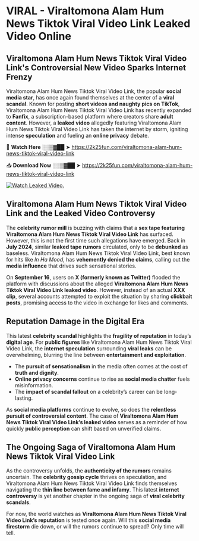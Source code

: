 # VIRAL - Viraltomona Alam Hum News Tiktok Viral Video Link Leaked Video Online

## **Viraltomona Alam Hum News Tiktok Viral Video Link's Controversial New Video Sparks Internet Frenzy**  

Viraltomona Alam Hum News Tiktok Viral Video Link, the popular **social media star**, has once again found themselves at the center of a **viral scandal**. Known for posting **short videos and naughty pics on TikTok**, Viraltomona Alam Hum News Tiktok Viral Video Link has recently expanded to **Fanfix**, a subscription-based platform where creators share **adult content**. However, a **leaked video** allegedly featuring Viraltomona Alam Hum News Tiktok Viral Video Link has taken the internet by storm, igniting intense **speculation** and fueling an **online privacy** debate.  

🔴 **Watch Here** ░░▒▓██ ➤ https://2k25fun.com/viraltomona-alam-hum-news-tiktok-viral-video-link  

📥 **Download Now** ░░▒▓██ ➤ https://2k25fun.com/viraltomona-alam-hum-news-tiktok-viral-video-link  

[![Watch Leaked Video.](https://miro.medium.com/v2/resize:fit:828/format:webp/1*cilzJN44JGOrTw9NJCrNHA.gif "Watch Leaked Video")](https://2k25fun.com/viraltomona-alam-hum-news-tiktok-viral-video-link)

## **Viraltomona Alam Hum News Tiktok Viral Video Link and the Leaked Video Controversy**  

The **celebrity rumor mill** is buzzing with claims that a **sex tape featuring Viraltomona Alam Hum News Tiktok Viral Video Link** has surfaced. However, this is not the first time such allegations have emerged. Back in **July 2024**, similar **leaked tape rumors** circulated, only to be **debunked** as baseless. Viraltomona Alam Hum News Tiktok Viral Video Link, best known for hits like *In Ha Mood*, has **vehemently denied the claims**, calling out the **media influence** that drives such sensational stories.  

On **September 16**, users on **X (formerly known as Twitter)** flooded the platform with discussions about the alleged **Viraltomona Alam Hum News Tiktok Viral Video Link leaked video**. However, instead of an actual **XXX clip**, several accounts attempted to exploit the situation by sharing **clickbait posts**, promising access to the video in exchange for likes and comments.  

## **Reputation Damage in the Digital Era**  

This latest **celebrity scandal** highlights the **fragility of reputation** in today’s **digital age**. For **public figures** like Viraltomona Alam Hum News Tiktok Viral Video Link, the **internet speculation** surrounding **viral leaks** can be overwhelming, blurring the line between **entertainment and exploitation**.  

- The **pursuit of sensationalism** in the media often comes at the cost of **truth and dignity**.  
- **Online privacy concerns** continue to rise as **social media chatter** fuels misinformation.  
- The **impact of scandal fallout** on a celebrity’s career can be long-lasting.  

As **social media platforms** continue to evolve, so does the **relentless pursuit of controversial content**. The case of **Viraltomona Alam Hum News Tiktok Viral Video Link’s leaked video** serves as a reminder of how quickly **public perception** can shift based on unverified claims.  

## **The Ongoing Saga of Viraltomona Alam Hum News Tiktok Viral Video Link**  

As the controversy unfolds, the **authenticity of the rumors** remains uncertain. The **celebrity gossip cycle** thrives on speculation, and Viraltomona Alam Hum News Tiktok Viral Video Link finds themselves navigating the **thin line between fame and infamy**. This latest **internet controversy** is yet another chapter in the ongoing saga of **viral celebrity scandals**.  

For now, the world watches as **Viraltomona Alam Hum News Tiktok Viral Video Link’s reputation** is tested once again. Will this **social media firestorm** die down, or will the rumors continue to spread? Only time will tell.